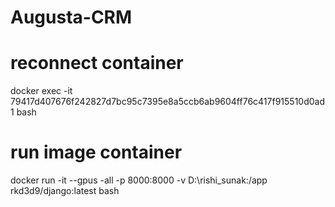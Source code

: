 # Augusta-CRM
# reconnect container
docker exec -it 79417d407676f242827d7bc95c7395e8a5ccb6ab9604ff76c417f915510d0ad1 bash

# run image container
docker run -it --gpus -all -p 8000:8000 -v D:\rishi_sunak:/app rkd3d9/django:latest bash 